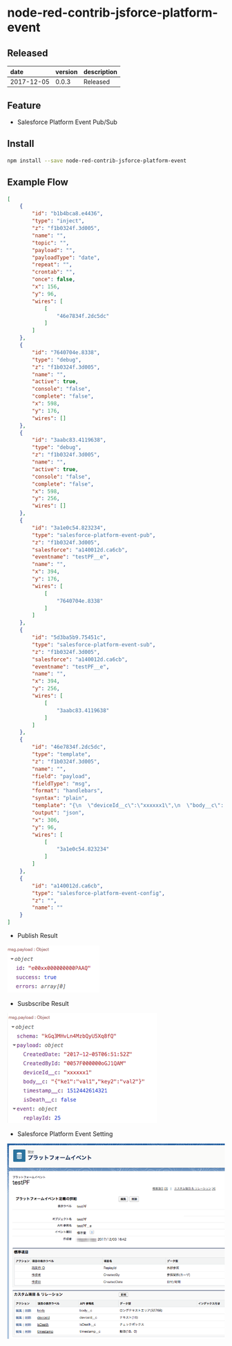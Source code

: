 # node-red-contrib-jsforce-platform-event

## Released

|date|version|description|
|:--|:--|:--|
|2017-12-05|0.0.3|Released|

## Feature

- Salesforce Platform Event Pub/Sub

## Install

```bash
npm install --save node-red-contrib-jsforce-platform-event
```

## Example Flow

```json
[
    {
        "id": "b1b4bca8.e4436",
        "type": "inject",
        "z": "f1b0324f.3d005",
        "name": "",
        "topic": "",
        "payload": "",
        "payloadType": "date",
        "repeat": "",
        "crontab": "",
        "once": false,
        "x": 156,
        "y": 96,
        "wires": [
            [
                "46e7834f.2dc5dc"
            ]
        ]
    },
    {
        "id": "7640704e.8338",
        "type": "debug",
        "z": "f1b0324f.3d005",
        "name": "",
        "active": true,
        "console": "false",
        "complete": "false",
        "x": 598,
        "y": 176,
        "wires": []
    },
    {
        "id": "3aabc83.4119638",
        "type": "debug",
        "z": "f1b0324f.3d005",
        "name": "",
        "active": true,
        "console": "false",
        "complete": "false",
        "x": 598,
        "y": 256,
        "wires": []
    },
    {
        "id": "3a1e0c54.823234",
        "type": "salesforce-platform-event-pub",
        "z": "f1b0324f.3d005",
        "salesforce": "a140012d.ca6cb",
        "eventname": "testPF__e",
        "name": "",
        "x": 394,
        "y": 176,
        "wires": [
            [
                "7640704e.8338"
            ]
        ]
    },
    {
        "id": "5d3ba5b9.75451c",
        "type": "salesforce-platform-event-sub",
        "z": "f1b0324f.3d005",
        "salesforce": "a140012d.ca6cb",
        "eventname": "testPF__e",
        "name": "",
        "x": 394,
        "y": 256,
        "wires": [
            [
                "3aabc83.4119638"
            ]
        ]
    },
    {
        "id": "46e7834f.2dc5dc",
        "type": "template",
        "z": "f1b0324f.3d005",
        "name": "",
        "field": "payload",
        "fieldType": "msg",
        "format": "handlebars",
        "syntax": "plain",
        "template": "{\n  \"deviceId__c\":\"xxxxxx1\",\n  \"body__c\": \"{\\\"ke1\\\":\\\"val1\\\",\\\"key2\\\":\\\"val2\\\"}\",\n  \"timestamp__c\": 1512442614321,\n  \"isDeath__c\" : false\n}",
        "output": "json",
        "x": 306,
        "y": 96,
        "wires": [
            [
                "3a1e0c54.823234"
            ]
        ]
    },
    {
        "id": "a140012d.ca6cb",
        "type": "salesforce-platform-event-config",
        "z": "",
        "name": ""
    }
]
```

- Publish Result

![Publish Result](./screenshots/publish-result.png)

- Susbscribe Result

![Susbscribe Result](./screenshots/subscribe-result.png)

- Salesforce Platform Event Setting

![Platform Event](./screenshots/platform-event.png)


